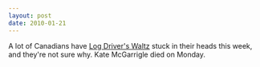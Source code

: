 ```yaml
---
layout: post
date: 2010-01-21
---  
```


A lot of Canadians have [Log Driver's Waltz](https://www.youtube.com/watch?v=upsZZ2s3xv8) stuck in their heads this week, and they're not sure why. Kate McGarrigle died on Monday.
